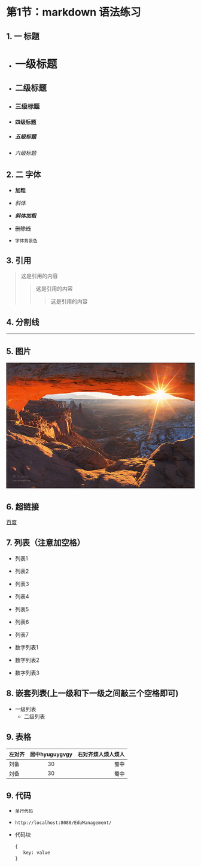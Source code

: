# 第1节：markdown 语法练习

## 1.  一 标题

* # 一级标题
* ## 二级标题
* ### 三级标题
* #### 四级标题
* ##### 五级标题
* ###### 六级标题

## 2. 二 字体

* **加粗**

* _斜体_

* _**斜体加粗**_

* ~~删除线~~
* `字体背景色`

## 3. 引用

> 这是引用的内容
>
> > 这是引用的内容
> >
> > > 这是引用的内容

## 4. 分割线

---

## 5. 图片

![hahah](/assets/111.jpg "hahah")

## 6. 超链接

[百度](https://www.baidu.com)

## 7. 列表（注意加空格）

* 列表1
* 列表2
* 列表3
* 列表4
* 列表5
* 列表6
* 列表7

* 数字列表1

* 数字列表2

* 数字列表3

## 8. 嵌套列表(上一级和下一级之间敲三个空格即可)

* 一级列表
  * 二级列表

## 9. 表格

| 左对齐 | 居中hyuguygvgy | 右对齐烦人烦人烦人 |
| :--- | :---: | ---: |
| 刘备 | 30 | 蜀中 |
| 刘备 | 30 | 蜀中 |

## 9. 代码

* `单行代码`
* `http://localhost:8080/EduManagement/`

* 代码块

  ```
  {
     key: value
  }
  ```
